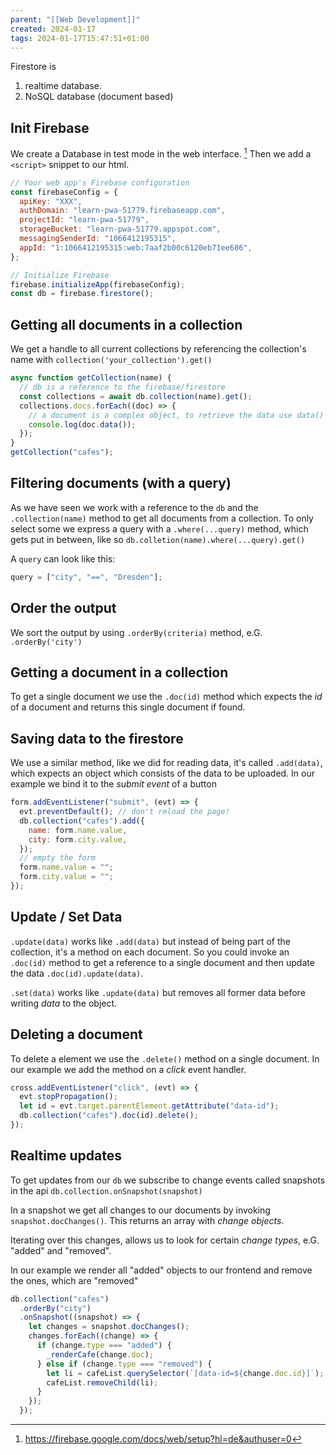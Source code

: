 ```yaml
---
parent: "[[Web Development]]"
created: 2024-01-17
tags: 2024-01-17T15:47:51+01:00
---
```


Firestore is

1. realtime database.
2. NoSQL database (document based)

## Init Firebase

We create a Database in test mode in the web interface. [^1]
Then we add a `<script>` snippet to our html.

```js
// Your web app's Firebase configuration
const firebaseConfig = {
  apiKey: "XXX",
  authDomain: "learn-pwa-51779.firebaseapp.com",
  projectId: "learn-pwa-51779",
  storageBucket: "learn-pwa-51779.appspot.com",
  messagingSenderId: "1066412195315",
  appId: "1:1066412195315:web:7aaf2b00c6120eb71ee686",
};

// Initialize Firebase
firebase.initializeApp(firebaseConfig);
const db = firebase.firestore();
```

## Getting all documents in a collection

We get a handle to all current collections by referencing the collection's name with `collection('your_collection').get()`

```js
async function getCollection(name) {
  // db is a reference to the firebase/firestore
  const collections = await db.collection(name).get();
  collections.docs.forEach((doc) => {
    // a document is a complex object, to retrieve the data use data()
    console.log(doc.data());
  });
}
getCollection("cafes");
```

## Filtering documents (with a query)

As we have seen we work with a reference to the `db` and the `.collection(name)` method to get all documents from a collection. To only select some we express a query with a `.where(...query)` method, which gets put in between, like so `db.colletion(name).where(...query).get()`

A `query` can look like this:

```js
query = ["city", "==", "Dresden"];
```

## Order the output

We sort the output by using `.orderBy(criteria)` method, e.G. `.orderBy('city')`

## Getting a document in a collection

To get a single document we use the `.doc(id)` method which expects the _id_ of a document and returns this single document if found.

## Saving data to the firestore

We use a similar method, like we did for reading data, it's called `.add(data)`, which expects an object which consists of the data to be uploaded.
In our example we bind it to the _submit event_ of a button

```js
form.addEventListener("submit", (evt) => {
  evt.preventDefault(); // don't reload the page!
  db.collection("cafes").add({
    name: form.name.value,
    city: form.city.value,
  });
  // empty the form
  form.name.value = "";
  form.city.value = "";
});
```

## Update / Set Data

`.update(data)` works like `.add(data)` but instead of being part of the collection, it's a method on each document. So you could invoke an `.doc(id)` method to get a reference to a single document and then update the data `.doc(id).update(data)`.

`.set(data)` works like `.update(data)` but removes all former data before writing _data_ to the object.

## Deleting a document

To delete a element we use the `.delete()` method on a single document. In our example we add the method on a _click_ event handler.

```js
cross.addEventListener("click", (evt) => {
  evt.stopPropagation();
  let id = evt.target.parentElement.getAttribute("data-id");
  db.collection("cafes").doc(id).delete();
});
```

## Realtime updates

To get updates from our `db` we subscribe to change events called snapshots in the api `db.collection.onSnapshot(snapshot)`

In a snapshot we get all changes to our documents by invoking `snapshot.docChanges()`. This returns an array with _change objects_.

Iterating over this changes, allows us to look for certain _change types_, e.G. "added" and "removed".

In our example we render all "added" objects to our frontend and remove the ones, which are "removed"

```js
db.collection("cafes")
  .orderBy("city")
  .onSnapshot((snapshot) => {
    let changes = snapshot.docChanges();
    changes.forEach((change) => {
      if (change.type === "added") {
        _renderCafe(change.doc);
      } else if (change.type === "removed") {
        let li = cafeList.querySelector(`[data-id=${change.doc.id}]`);
        cafeList.removeChild(li);
      }
    });
  });
```

[^1]: https://firebase.google.com/docs/web/setup?hl=de&authuser=0
